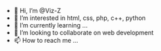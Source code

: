 - 👋 Hi, I’m @Viz-Z
- 👀 I’m interested in html, css, php, c++, python
- 🌱 I’m currently learning ...
- 💞️ I’m looking to collaborate on web development
- 📫 How to reach me ...

<!---
Viz-Z/Viz-Z is a ✨ special ✨ repository because its `README.md` (this file) appears on your GitHub profile.
You can click the Preview link to take a look at your changes.
--->

